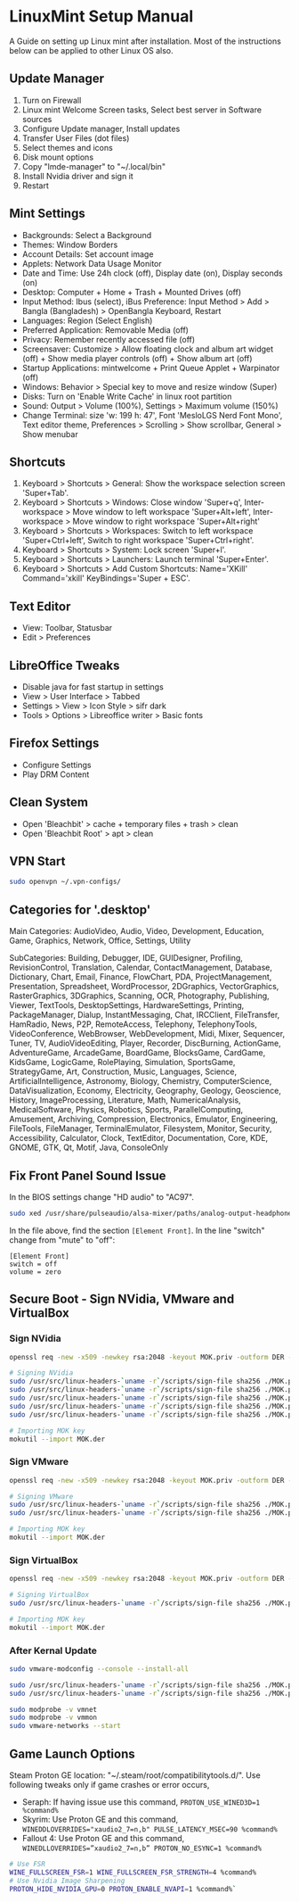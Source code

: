 # LinuxMint Setup Manual

A Guide on setting up Linux mint after installation. Most of the instructions below can be applied to other Linux OS also.

## Update Manager

1. Turn on Firewall
2. Linux mint Welcome Screen tasks, Select best server in Software sources
3. Configure Update manager, Install updates
4. Transfer User Files (dot files)
5. Select themes and icons
6. Disk mount options
7. Copy "lmde-manager" to "~/.local/bin"
8. Install Nvidia driver and sign it
9. Restart

## Mint Settings

- Backgrounds: Select a Background
- Themes: Window Borders
- Account Details: Set account image
- Applets: Network Data Usage Monitor
- Date and Time: Use 24h clock (off), Display date (on), Display seconds (on)
- Desktop: Computer + Home + Trash + Mounted Drives (off)
- Input Method: Ibus (select), iBus Preference: Input Method > Add > Bangla (Bangladesh) > OpenBangla Keyboard, Restart
- Languages: Region (Select English)
- Preferred Application: Removable Media (off)
- Privacy: Remember recently accessed file (off)
- Screensaver: Customize > Allow floating clock and album art widget (off) + Show media player controls (off) + Show album art (off)
- Startup Applications: mintwelcome + Print Queue Applet + Warpinator (off)
- Windows: Behavior > Special key to move and resize window (Super)
- Disks: Turn on 'Enable Write Cache' in linux root partition
- Sound: Output > Volume (100%), Settings > Maximum volume (150%)
- Change Terminal: size 'w: 199 h: 47', Font 'MesloLGS Nerd Font Mono', Text editor theme, Preferences > Scrolling > Show scrollbar, General > Show menubar

## Shortcuts

1. Keyboard > Shortcuts > General: Show the workspace selection screen 'Super+Tab'.
2. Keyboard > Shortcuts > Windows: Close window 'Super+q', Inter-workspace > Move window to left workspace 'Super+Alt+left', Inter-workspace > Move window to right workspace 'Super+Alt+right'
3. Keyboard > Shortcuts > Workspaces: Switch to left workspace 'Super+Ctrl+left', Switch to right workspace 'Super+Ctrl+right'.
4. Keyboard > Shortcuts > System: Lock screen 'Super+l'.
5. Keyboard > Shortcuts > Launchers: Launch terminal 'Super+Enter'.
6. Keyboard > Shortcuts > Add Custom Shortcuts: Name='XKill' Command='xkill' KeyBindings='Super + ESC'.

## Text Editor

- View: Toolbar, Statusbar
- Edit > Preferences

## LibreOffice Tweaks

- Disable java for fast startup in settings
- View > User Interface > Tabbed
- Settings > View > Icon Style > sifr dark
- Tools > Options > Libreoffice writer > Basic fonts

## Firefox Settings

- Configure Settings
- Play DRM Content

## Clean System

- Open 'Bleachbit' > cache + temporary files + trash > clean
- Open 'Bleachbit Root' > apt > clean

## VPN Start

```bash
sudo openvpn ~/.vpn-configs/
```

## Categories for '.desktop'

Main Categories: AudioVideo, Audio, Video, Development, Education, Game, Graphics, Network, Office, Settings, Utility

SubCategories: Building, Debugger, IDE, GUIDesigner, Profiling, RevisionControl, Translation, Calendar, ContactManagement, Database, Dictionary, Chart, Email, Finance, FlowChart, PDA, ProjectManagement, Presentation, Spreadsheet, WordProcessor, 2DGraphics, VectorGraphics, RasterGraphics, 3DGraphics, Scanning, OCR, Photography, Publishing, Viewer, TextTools, DesktopSettings, HardwareSettings, Printing, PackageManager, Dialup, InstantMessaging, Chat, IRCClient, FileTransfer, HamRadio, News, P2P, RemoteAccess, Telephony, TelephonyTools, VideoConference, WebBrowser, WebDevelopment, Midi, Mixer, Sequencer, Tuner, TV, AudioVideoEditing, Player, Recorder, DiscBurning, ActionGame, AdventureGame, ArcadeGame, BoardGame, BlocksGame, CardGame, KidsGame, LogicGame, RolePlaying, Simulation, SportsGame, StrategyGame, Art, Construction, Music, Languages, Science, ArtificialIntelligence, Astronomy, Biology, Chemistry, ComputerScience, DataVisualization, Economy, Electricity, Geography, Geology, Geoscience, History, ImageProcessing, Literature, Math, NumericalAnalysis, MedicalSoftware, Physics, Robotics, Sports, ParallelComputing, Amusement, Archiving, Compression, Electronics, Emulator, Engineering, FileTools, FileManager, TerminalEmulator, Filesystem, Monitor, Security, Accessibility, Calculator, Clock, TextEditor, Documentation, Core, KDE, GNOME, GTK, Qt, Motif, Java, ConsoleOnly

## Fix Front Panel Sound Issue

In the BIOS settings change "HD audio" to "AC97".

```bash
sudo xed /usr/share/pulseaudio/alsa-mixer/paths/analog-output-headphones.conf
```

In the file above, find the section `[Element Front]`. In the line "switch" change from "mute" to "off":

```
[Element Front]
switch = off
volume = zero
```

## Secure Boot - Sign NVidia, VMware and VirtualBox

### Sign NVidia

```bash
openssl req -new -x509 -newkey rsa:2048 -keyout MOK.priv -outform DER -out MOK.der -nodes -days 36500 -subj "/CN=NvidiaCustom/"

# Signing NVidia
sudo /usr/src/linux-headers-`uname -r`/scripts/sign-file sha256 ./MOK.priv ./MOK.der $(modinfo -n nvidia-current)
sudo /usr/src/linux-headers-`uname -r`/scripts/sign-file sha256 ./MOK.priv ./MOK.der $(modinfo -n nvidia-current-drm)
sudo /usr/src/linux-headers-`uname -r`/scripts/sign-file sha256 ./MOK.priv ./MOK.der $(modinfo -n nvidia-current-modeset)
sudo /usr/src/linux-headers-`uname -r`/scripts/sign-file sha256 ./MOK.priv ./MOK.der $(modinfo -n nvidia-current-peermem)
sudo /usr/src/linux-headers-`uname -r`/scripts/sign-file sha256 ./MOK.priv ./MOK.der $(modinfo -n nvidia-current-uvm)

# Importing MOK key
mokutil --import MOK.der
```

### Sign VMware

```bash
openssl req -new -x509 -newkey rsa:2048 -keyout MOK.priv -outform DER -out MOK.der -nodes -days 36500 -subj "/CN=VMware/"

# Signing VMware
sudo /usr/src/linux-headers-`uname -r`/scripts/sign-file sha256 ./MOK.priv ./MOK.der $(modinfo -n vmmon)
sudo /usr/src/linux-headers-`uname -r`/scripts/sign-file sha256 ./MOK.priv ./MOK.der $(modinfo -n vmnet)

# Importing MOK key
mokutil --import MOK.der
```

### Sign VirtualBox

```bash
openssl req -new -x509 -newkey rsa:2048 -keyout MOK.priv -outform DER -out MOK.der -nodes -days 36500 -subj "/CN=VirtualBox/"

# Signing VirtualBox
sudo /usr/src/linux-headers-`uname -r`/scripts/sign-file sha256 ./MOK.priv ./MOK.der $(modinfo -n vboxdrv)

# Importing MOK key
mokutil --import MOK.der
```

### After Kernal Update

```bash
sudo vmware-modconfig --console --install-all

sudo /usr/src/linux-headers-`uname -r`/scripts/sign-file sha256 ./MOK.priv ./MOK.der $(modinfo -n vmmon)
sudo /usr/src/linux-headers-`uname -r`/scripts/sign-file sha256 ./MOK.priv ./MOK.der $(modinfo -n vmnet)

sudo modprobe -v vmnet
sudo modprobe -v vmmon
sudo vmware-networks --start
```

## Game Launch Options

Steam Proton GE location: "~/.steam/root/compatibilitytools.d/". Use following tweaks only if game crashes or error occurs,

- Seraph: If having issue use this command, `PROTON_USE_WINED3D=1 %command%`
- Skyrim: Use Proton GE and this command, `WINEDDLOVERRIDES="xaudio2_7=n,b" PULSE_LATENCY_MSEC=90 %command%`
- Fallout 4: Use Proton GE and this command, `WINEDLLOVERRIDES=”xaudio2_7=n,b” PROTON_NO_ESYNC=1 %command%`

```bash
# Use FSR
WINE_FULLSCREEN_FSR=1 WINE_FULLSCREEN_FSR_STRENGTH=4 %command%
# Use Nvidia Image Sharpening
PROTON_HIDE_NVIDIA_GPU=0 PROTON_ENABLE_NVAPI=1 %command%`
```
